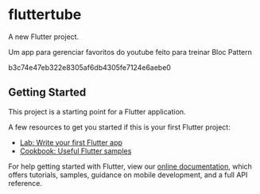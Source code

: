 # fluttertube

A new Flutter project.

Um app para gerenciar favoritos do youtube feito para treinar Bloc Pattern

b3c74e47eb322e8305af6db4305fe7124e6aebe0

## Getting Started

This project is a starting point for a Flutter application.

A few resources to get you started if this is your first Flutter project:

- [Lab: Write your first Flutter app](https://flutter.dev/docs/get-started/codelab)
- [Cookbook: Useful Flutter samples](https://flutter.dev/docs/cookbook)

For help getting started with Flutter, view our
[online documentation](https://flutter.dev/docs), which offers tutorials,
samples, guidance on mobile development, and a full API reference.

